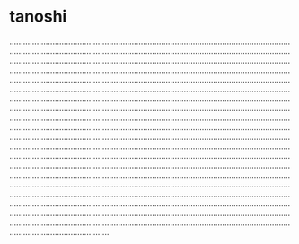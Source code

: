 # tanoshi

............................................................................................................................................................................................................................................................................................................................................................................................................................................................................................................................................................................................................................................................................................................................................................................................................................................................................................................................................................................................................................................................................................................................................................................................................................................................................................................................................................................................................................................................................................................................................................................................................................................................................................................................................................................................................................................................................................................................................................................................................................................................................................................................................................................................................................................................................................................................................................................................................................................................................................................................................................................................................................